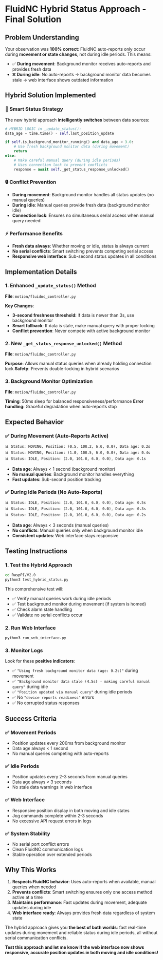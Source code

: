 # FluidNC Hybrid Status Approach - Final Solution

## Problem Understanding
Your observation was **100% correct**: FluidNC auto-reports only occur during **movement or state changes**, not during idle periods. This means:

- ✅ **During movement**: Background monitor receives auto-reports and provides fresh data
- ❌ **During idle**: No auto-reports → background monitor data becomes stale → web interface shows outdated information

## Hybrid Solution Implemented

### 🎯 Smart Status Strategy
The new hybrid approach **intelligently switches** between data sources:

```python
# HYBRID LOGIC in _update_status():
data_age = time.time() - self.last_position_update

if self.is_background_monitor_running() and data_age < 3.0:
    # Use fresh background monitor data (during movement)
    return
else:
    # Make careful manual query (during idle periods)
    # Uses connection lock to prevent conflicts
    response = await self._get_status_response_unlocked()
```

### 🔒 Conflict Prevention
- **During movement**: Background monitor handles all status updates (no manual queries)
- **During idle**: Manual queries provide fresh data (background monitor idle)
- **Connection lock**: Ensures no simultaneous serial access when manual query needed

### ⚡ Performance Benefits
- **Fresh data always**: Whether moving or idle, status is always current
- **No serial conflicts**: Smart switching prevents competing serial access
- **Responsive web interface**: Sub-second status updates in all conditions

## Implementation Details

### 1. Enhanced `_update_status()` Method
**File**: `motion/fluidnc_controller.py`

**Key Changes**:
- **3-second freshness threshold**: If data is newer than 3s, use background monitor
- **Smart fallback**: If data is stale, make manual query with proper locking  
- **Conflict prevention**: Never compete with active background monitor

### 2. New `_get_status_response_unlocked()` Method
**File**: `motion/fluidnc_controller.py`

**Purpose**: Allows manual status queries when already holding connection lock
**Safety**: Prevents double-locking in hybrid scenarios

### 3. Background Monitor Optimization
**File**: `motion/fluidnc_controller.py`

**Timing**: 50ms sleep for balanced responsiveness/performance
**Error handling**: Graceful degradation when auto-reports stop

## Expected Behavior

### ✅ During Movement (Auto-Reports Active)
```
📊 Status: MOVING, Position: (0.5, 100.2, 6.0, 0.0), Data age: 0.2s
📊 Status: MOVING, Position: (1.0, 100.5, 6.0, 0.0), Data age: 0.4s
📊 Status: IDLE, Position: (2.0, 101.0, 6.0, 0.0), Data age: 0.1s
```
- **Data age**: Always < 1 second (background monitor)
- **No manual queries**: Background monitor handles everything
- **Fast updates**: Sub-second position tracking

### ✅ During Idle Periods (No Auto-Reports)
```
📊 Status: IDLE, Position: (2.0, 101.0, 6.0, 0.0), Data age: 0.5s
📊 Status: IDLE, Position: (2.0, 101.0, 6.0, 0.0), Data age: 0.3s
📊 Status: IDLE, Position: (2.0, 101.0, 6.0, 0.0), Data age: 0.2s
```
- **Data age**: Always < 3 seconds (manual queries)
- **No conflicts**: Manual queries only when background monitor idle
- **Consistent updates**: Web interface stays responsive

## Testing Instructions

### 1. **Test the Hybrid Approach**
```bash
cd RaspPI/V2.0
python3 test_hybrid_status.py
```

This comprehensive test will:
- ✅ Verify manual queries work during idle periods
- ✅ Test background monitor during movement (if system is homed)
- ✅ Check alarm state handling
- ✅ Validate no serial conflicts occur

### 2. **Run Web Interface**
```bash
python3 run_web_interface.py
```

### 3. **Monitor Logs**
Look for these **positive indicators**:
- ✅ `"Using fresh background monitor data (age: 0.2s)"` during movement
- ✅ `"Background monitor data stale (4.5s) - making careful manual query"` during idle
- ✅ `"Position updated via manual query"` during idle periods
- ✅ No `"device reports readiness"` errors
- ✅ No corrupted status responses

## Success Criteria

### ✅ Movement Periods
- Position updates every 200ms from background monitor
- Data age always < 1 second
- No manual queries competing with auto-reports

### ✅ Idle Periods  
- Position updates every 2-3 seconds from manual queries
- Data age always < 3 seconds
- No stale data warnings in web interface

### ✅ Web Interface
- Responsive position display in both moving and idle states
- Jog commands complete within 2-3 seconds
- No excessive API request errors in logs

### ✅ System Stability
- No serial port conflict errors
- Clean FluidNC communication logs
- Stable operation over extended periods

## Why This Works

1. **Respects FluidNC behavior**: Uses auto-reports when available, manual queries when needed
2. **Prevents conflicts**: Smart switching ensures only one access method active at a time
3. **Maintains performance**: Fast updates during movement, adequate updates during idle
4. **Web interface ready**: Always provides fresh data regardless of system state

The hybrid approach gives you **the best of both worlds**: fast real-time updates during movement and reliable status during idle periods, all without serial communication conflicts.

**Test this approach and let me know if the web interface now shows responsive, accurate position updates in both moving and idle conditions!**